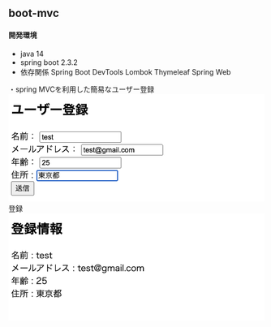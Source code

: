 ## boot-mvc

#### 開発環境
- java 14
- spring boot 2.3.2
- 依存関係
Spring Boot DevTools
Lombok
Thymeleaf
Spring Web

・spring MVCを利用した簡易なユーザー登録
![main](img/user.png)
登録
![main2](img/user2.png)
